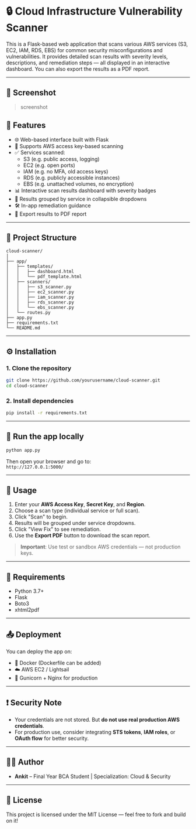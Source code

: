 # 🔒 Cloud Infrastructure Vulnerability Scanner

This is a Flask-based web application that scans various AWS services (S3, EC2, IAM, RDS, EBS) for common security misconfigurations and vulnerabilities. It provides detailed scan results with severity levels, descriptions, and remediation steps — all displayed in an interactive dashboard. You can also export the results as a PDF report.

---

## 📸 Screenshot

> screenshot

## 🚀 Features

- 🌐 Web-based interface built with Flask
- 🔑 Supports AWS access key-based scanning
- ✅ Services scanned:
  - S3 (e.g. public access, logging)
  - EC2 (e.g. open ports)
  - IAM (e.g. no MFA, old access keys)
  - RDS (e.g. publicly accessible instances)
  - EBS (e.g. unattached volumes, no encryption)
- 📊 Interactive scan results dashboard with severity badges
- 📂 Results grouped by service in collapsible dropdowns
- 🛠️ In-app remediation guidance
- 📄 Export results to PDF report

---

## 📁 Project Structure

```
cloud-scanner/
│
├── app/
│   ├── templates/
│   │   ├── dashboard.html
│   │   └── pdf_template.html
│   ├── scanners/
│   │   ├── s3_scanner.py
│   │   ├── ec2_scanner.py
│   │   ├── iam_scanner.py
│   │   ├── rds_scanner.py
│   │   └── ebs_scanner.py
│   └── routes.py
├── app.py
├── requirements.txt
└── README.md
```

---

## ⚙️ Installation

### 1. Clone the repository

```bash
git clone https://github.com/yourusername/cloud-scanner.git
cd cloud-scanner
```


### 2. Install dependencies

```bash
pip install -r requirements.txt
```

---

## 🧪 Run the app locally

```bash
python app.py
```

Then open your browser and go to:  
`http://127.0.0.1:5000/`

---

## 📌 Usage

1. Enter your **AWS Access Key**, **Secret Key**, and **Region**.
2. Choose a scan type (individual service or full scan).
3. Click "Scan" to begin.
4. Results will be grouped under service dropdowns.
5. Click "View Fix" to see remediation.
6. Use the **Export PDF** button to download the scan report.

> **Important**: Use test or sandbox AWS credentials — not production keys.

---

## 📄 Requirements

- Python 3.7+
- Flask
- Boto3
- xhtml2pdf

---

## 📤 Deployment

You can deploy the app on:

- 🐳 Docker (Dockerfile can be added)
- ☁️ AWS EC2 / Lightsail
- 🔁 Gunicorn + Nginx for production

---

## ❗ Security Note

- Your credentials are not stored. But **do not use real production AWS credentials**.
- For production use, consider integrating **STS tokens**, **IAM roles**, or **OAuth flow** for better security.

---

## 🧑‍💻 Author

- **Ankit** – Final Year BCA Student | Specialization: Cloud & Security

---

## 📃 License

This project is licensed under the MIT License — feel free to fork and build on it!
